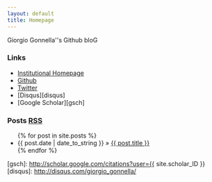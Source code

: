 ```yaml
---
layout: default
title: Homepage
---
```


Giorgio Gonnella''s Github bloG

### Links

- [Institutional Homepage][home]
- [Github][github]
- [Twitter][twitter]
- [Disqus][disqus]
- [Google Scholar][gsch]

### Posts [RSS](rss.xml)

<ul class="posts">
  {% for post in site.posts %}
  <li><span>{{ post.date | date_to_string }}</span> &raquo; <a href="{{ BASE_PATH }}{{ post.url }}">{{ post.title }}</a></li>
  {% endfor %}
</ul>

[home]: http://www.zbh.uni-hamburg.de/gonnella
[github]: https://github.com/ggonnella
[twitter]: https://twitter.com/ggonnella
[gsch]: http://scholar.google.com/citations?user={{ site.scholar_ID }}
[disqus]: http://disqus.com/giorgio_gonnella/
